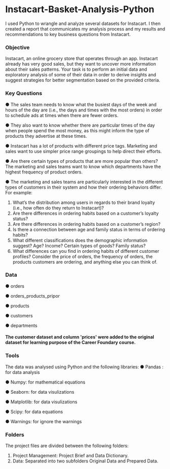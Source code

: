 # Instacart-Basket-Analysis-Python

I used Python to wrangle and analyze several datasets for Instacart. I then created a report that communicates my analysis process and my results and recommendations to key business questions from Instacart.

### Objective 

Instacart, an online grocery store that operates through an app. Instacart already has very good sales, but they want to uncover more information about their sales patterns. Your task is to perform an initial data and exploratory analysis of some of their data in order to derive insights and suggest strategies for better segmentation based on the provided criteria.

### Key Questions

● The sales team needs to know what the busiest days of the week and hours of the day are (i.e., the days and times with the most orders) in order to schedule ads at times when there are fewer orders.

● They also want to know whether there are particular times of the day when people spend the most money, as this might inform the type of products they advertise at these times.

● Instacart has a lot of products with different price tags. Marketing and sales want to use simpler price range groupings to help direct their efforts.

● Are there certain types of products that are more popular than others? The marketing and sales teams want to know which departments have the highest frequency of product orders.

● The marketing and sales teams are particularly interested in the different types of customers in their system and how their ordering behaviors differ. For example:
  1) What’s the distribution among users in regards to their brand loyalty (i.e., how often do they return to Instacart)?
  2) Are there differences in ordering habits based on a customer’s loyalty status?
  3) Are there differences in ordering habits based on a customer’s region?
  4) Is there a connection between age and family status in terms of ordering habits?
  5) What different classifications does the demographic information suggest? Age? Income? Certain types of goods? Family status?
  6) What differences can you find in ordering habits of different customer profiles? Consider the price of orders, the frequency of orders, the products customers are ordering, and anything else you can think of.

### Data

● orders

● orders_products_pripor

● products

● customers

● departments

#### The customer dataset and column 'prices' were added to the original dataset for learning purpose of the Career Foundary course.

### Tools

The data was analysed using Python and the following libraries:
● Pandas : for data analysis

● Numpy: for mathematical equations

● Seaborn: for data visulizations

● Matplotlib: for data visulizations

● Scipy: for data equations

● Warnings: for ignore the warnings

### Folders

The project files are divided between the following folders:

1) Project Management: Project Brief and Data Dictionary.
2) Data: Separated into two subfolders Original Data and Prepared Data. 

